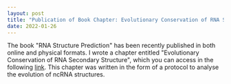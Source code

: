 ```yaml
---
layout: post
title: "Publication of Book Chapter: Evolutionary Conservation of RNA Secondary Structure"
date: 2022-01-26
---
```


The book "RNA Structure Prediction" has been recently published in both online and physical formats. I wrote a chapter entitled "Evolutionary Conservation 
of RNA Secondary Structure", which you can access in the following [link](https://link.springer.com/protocol/10.1007/978-1-0716-2768-6_8). This chapter 
was written in the form of a protocol to analyse the evolution of ncRNA structures. 
